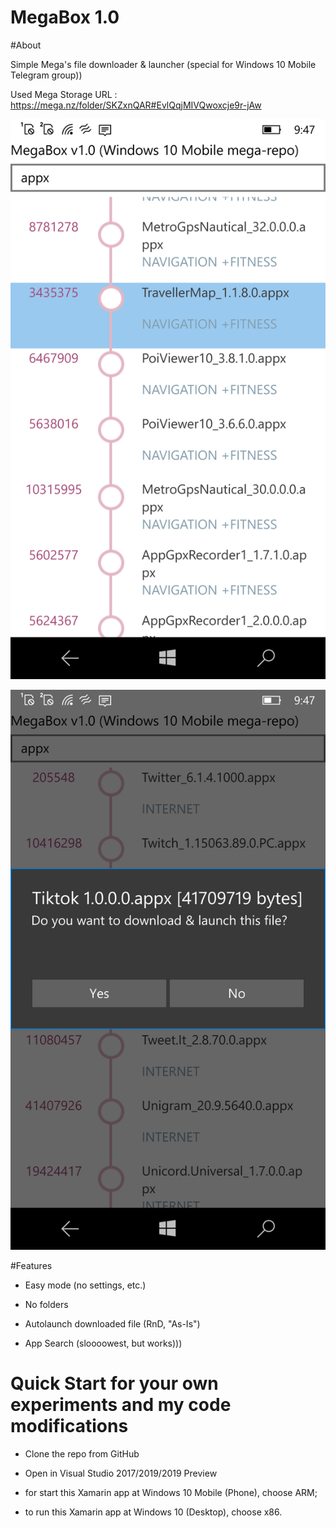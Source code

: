 MegaBox 1.0
===========


#About

Simple Mega's file downloader & launcher (special for Windows 10 Mobile Telegram group))

Used Mega Storage URL : https://mega.nz/folder/SKZxnQAR#EvlQqjMIVQwoxcje9r-jAw

![screenshot1](shot1.png "screenshot1")

![screenshot2](shot2.png "screenshot1")


#Features

- Easy mode (no settings, etc.) 

- No folders

- Autolaunch downloaded file (RnD, "As-Is")

- App Search (sloooowest, but works)))



# Quick Start for your own experiments and my code modifications
- Clone the repo from GitHub

- Open in Visual Studio 2017/2019/2019 Preview

- for start this Xamarin app at Windows 10 Mobile (Phone), choose ARM; 

-  to run this Xamarin app at Windows 10 (Desktop), choose x86. 
